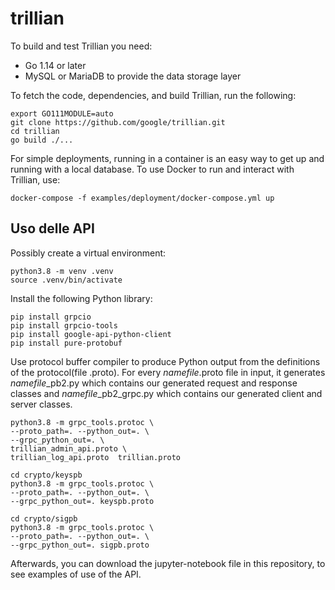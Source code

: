 # trillian
To build and test Trillian you need:
- Go 1.14 or later
- MySQL or MariaDB to provide the data storage layer

To fetch the code, dependencies, and build Trillian, run the following:
```
export GO111MODULE=auto
git clone https://github.com/google/trillian.git
cd trillian
go build ./...
```

For simple deployments, running in a container is an easy way to get up and running with a local database. To use Docker to run and interact with Trillian, use:
```
docker-compose -f examples/deployment/docker-compose.yml up
```

## Uso delle API
Possibly create a virtual environment:
```
python3.8 -m venv .venv
source .venv/bin/activate
```
Install the following Python library:
```
pip install grpcio
pip install grpcio-tools
pip install google-api-python-client
pip install pure-protobuf
```
Use protocol buffer compiler to produce Python output from the definitions of the protocol(file .proto). For every *namefile*.proto file in input, it generates *namefile*_pb2.py which contains our generated request and response classes and *namefile*_pb2_grpc.py which contains our generated client and server classes.
```
python3.8 -m grpc_tools.protoc \
--proto_path=. --python_out=. \
--grpc_python_out=. \
trillian_admin_api.proto \
trillian_log_api.proto	trillian.proto 

cd crypto/keyspb
python3.8 -m grpc_tools.protoc \
--proto_path=. --python_out=. \
--grpc_python_out=. keyspb.proto

cd crypto/sigpb
python3.8 -m grpc_tools.protoc \
--proto_path=. --python_out=. \
--grpc_python_out=. sigpb.proto
```
Afterwards, you can download the jupyter-notebook file in this repository, to see examples of use of the API.
